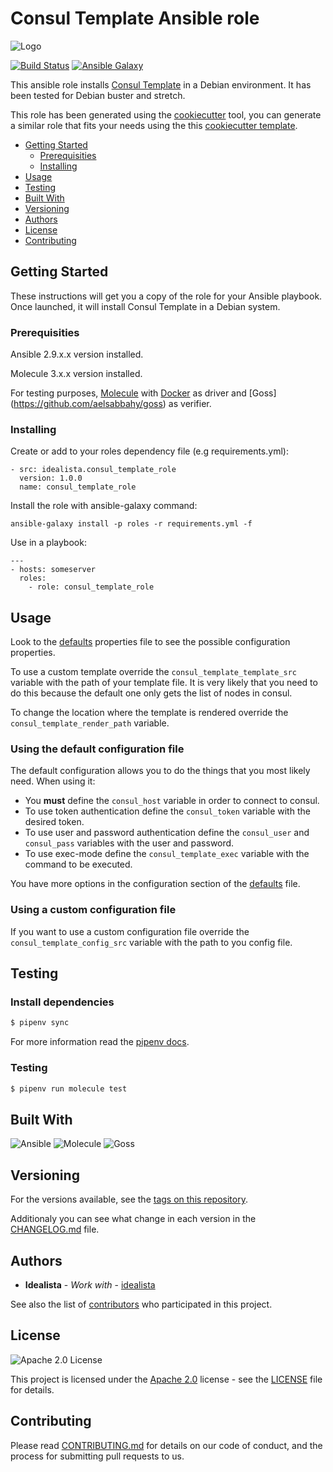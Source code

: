 # Consul Template Ansible role
![Logo](https://raw.githubusercontent.com/idealista/consul_template_role/master/logo.gif)

[![Build Status](https://travis-ci.org/idealista/consul_template_role.png)](https://travis-ci.org/idealista/consul_template_role)
[![Ansible Galaxy](https://img.shields.io/badge/galaxy-idealista.consul_template_role-B62682.svg)](https://galaxy.ansible.com/idealista/consul_template_role)



This ansible role installs [Consul Template](https://github.com/hashicorp/consul-template) in a Debian environment. It has been tested for Debian buster and stretch.

This role has been generated using the [cookiecutter](https://github.com/cookiecutter/cookiecutter) tool, you can generate a similar role that fits your needs using the this [cookiecutter template](https://github.com/idealista/cookiecutter-ansible-role).

- [Getting Started](#getting-started)
	- [Prerequisities](#prerequisities)
	- [Installing](#installing)
- [Usage](#usage)
- [Testing](#testing)
- [Built With](#built-with)
- [Versioning](#versioning)
- [Authors](#authors)
- [License](#license)
- [Contributing](#contributing)

## Getting Started
These instructions will get you a copy of the role for your Ansible playbook. Once launched, it will install Consul Template in a Debian system.

### Prerequisities

Ansible 2.9.x.x version installed.

Molecule 3.x.x version installed.

For testing purposes, [Molecule](https://molecule.readthedocs.io/) with [Docker](https://www.docker.com/) as driver and  [Goss] (https://github.com/aelsabbahy/goss) as verifier.

### Installing

Create or add to your roles dependency file (e.g requirements.yml):

```
- src: idealista.consul_template_role
  version: 1.0.0
  name: consul_template_role
```

Install the role with ansible-galaxy command:

```
ansible-galaxy install -p roles -r requirements.yml -f
```

Use in a playbook:

```
---
- hosts: someserver
  roles:
    - role: consul_template_role
```

## Usage

Look to the [defaults](defaults/main.yml) properties file to see the possible configuration properties.

To use a custom template override the ```consul_template_template_src``` variable with the path of your template file. It is very likely that you need to do this because the default one only gets the list of nodes in consul.

To change the location where the template is rendered override the ```consul_template_render_path``` variable.

### Using the default configuration file

The default configuration allows you to do the things that you most likely need. When using it:

* You **must** define the ```consul_host``` variable in order to connect to consul.
* To use token authentication define the ```consul_token``` variable with the desired token.
* To use user and password authentication define the ```consul_user``` and ```consul_pass``` variables with the user and password.
* To use exec-mode define the ```consul_template_exec``` variable with the command to be executed.

You have more options in the configuration section of the [defaults](defaults/main.yml) file.

### Using a custom configuration file

If you want to use a custom configuration file override the ```consul_template_config_src``` variable with the path to you config file.

## Testing

### Install dependencies

```sh
$ pipenv sync
```

For more information read the [pipenv docs](ipenv-fork.readthedocs.io/en/latest/).

### Testing

```sh
$ pipenv run molecule test 
```

## Built With

![Ansible](https://img.shields.io/badge/ansible-2.9.9-green.svg)
![Molecule](https://img.shields.io/badge/molecule-3.0.4-green.svg)
![Goss](https://img.shields.io/badge/goss-0.3.11-green.svg)

## Versioning

For the versions available, see the [tags on this repository](https://github.com/idealista/consul_template_role/tags).

Additionaly you can see what change in each version in the [CHANGELOG.md](CHANGELOG.md) file.

## Authors

* **Idealista** - *Work with* - [idealista](https://github.com/idealista)

See also the list of [contributors](https://github.com/idealista/consul_template_role/contributors) who participated in this project.

## License

![Apache 2.0 License](https://img.shields.io/hexpm/l/plug.svg)

This project is licensed under the [Apache 2.0](https://www.apache.org/licenses/LICENSE-2.0) license - see the [LICENSE](LICENSE) file for details.

## Contributing

Please read [CONTRIBUTING.md](.github/CONTRIBUTING.md) for details on our code of conduct, and the process for submitting pull requests to us.
